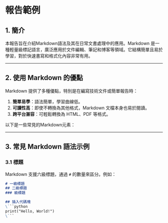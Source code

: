 # 報告範例

## 1. 簡介

本報告旨在介紹Markdown語法及其在日常文書處理中的應用。Markdown 是一種輕量級標記語言，廣泛應用於文件編輯、筆記和博客等領域。它結構簡單且易於學習，對於快速書寫和格式化內容非常有用。

---

## 2. 使用 Markdown 的優點

Markdown 提供了多種優點，特別是在編寫技術文件或簡單報告時：

1. **簡單易學**：語法簡單，學習曲線低。
2. **可讀性高**：即使不轉換為其他格式，Markdown 文檔本身也易於閱讀。
3. **跨平台兼容**：可輕鬆轉換為 HTML、PDF 等格式。

以下是一些常見的Markdown元素：

---

## 3. 常見 Markdown 語法示例

### 3.1 標題

Markdown 支援六級標題，通過 `#` 的數量來區分。例如：

```markdown
# 一級標題
## 二級標題
### 級標題

## 插入代碼塊
\```python
print("Hello, World!")
\```

